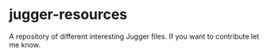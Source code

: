# jugger-resources
A repository of different interesting Jugger files. If you want to contribute let me know. 
